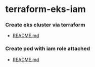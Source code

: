 # terraform-eks-iam
### Create eks cluster via terraform
- [README.md](eks/README.md)

### Create pod with iam role attached
- [README.md](pod-with-iam/README.md)